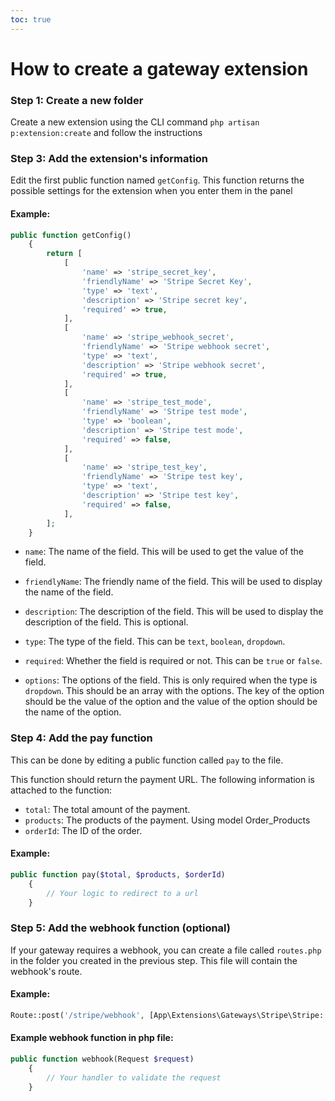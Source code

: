 ```yaml
---
toc: true
---
```

# How to create a gateway extension

### Step 1: Create a new folder
Create a new extension using the CLI command `php artisan p:extension:create` and follow the instructions

### Step 3: Add the extension's information
Edit the first public function named `getConfig`. This function returns the possible settings for the extension when you enter them in the panel

#### Example:
```php
public function getConfig()
    {
        return [
            [
                'name' => 'stripe_secret_key',
                'friendlyName' => 'Stripe Secret Key',
                'type' => 'text',
                'description' => 'Stripe secret key',
                'required' => true,
            ],
            [
                'name' => 'stripe_webhook_secret',
                'friendlyName' => 'Stripe webhook secret',
                'type' => 'text',
                'description' => 'Stripe webhook secret',
                'required' => true,
            ],
            [
                'name' => 'stripe_test_mode',
                'friendlyName' => 'Stripe test mode',
                'type' => 'boolean',
                'description' => 'Stripe test mode',
                'required' => false,
            ],
            [
                'name' => 'stripe_test_key',
                'friendlyName' => 'Stripe test key',
                'type' => 'text',
                'description' => 'Stripe test key',
                'required' => false,
            ],
        ];
    }
```

- `name`: The name of the field. This will be used to get the value of the field.
- `friendlyName`: The friendly name of the field. This will be used to display the name of the field.
- `description`: The description of the field. This will be used to display the description of the field. This is optional.
- `type`: The type of the field. This can be `text`, `boolean`, `dropdown`.
- `required`: Whether the field is required or not. This can be `true` or `false`.

- `options`: The options of the field. This is only required when the type is `dropdown`. This should be an array with the options. The key of the option should be the value of the option and the value of the option should be the name of the option.



### Step 4: Add the pay function
This can be done by editing a public function called `pay` to the file. 

This function should return the payment URL. The following information is attached to the function:

- `total`: The total amount of the payment.
- `products`: The products of the payment. Using model Order_Products
- `orderId`: The ID of the order.

#### Example:
```php
public function pay($total, $products, $orderId) 
    {
        // Your logic to redirect to a url
    }
```

### Step 5: Add the webhook function (optional)
If your gateway requires a webhook, you can create a file called `routes.php` in the folder you created in the previous step. This file will contain the webhook's route.

#### Example:
```php
Route::post('/stripe/webhook', [App\Extensions\Gateways\Stripe\Stripe::class, 'webhook']);
```

#### Example webhook function in php file:
```php
public function webhook(Request $request)
    {
        // Your handler to validate the request
    }
```
